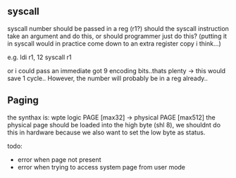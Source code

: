 syscall
-------
syscall number should be passed in a reg (r1?)
should the syscall instruction take an argument and do this, or should programmer just do this?
(putting it in syscall would in practice come down to an extra register copy i think...)

e.g.
  ldi r1, 12
  syscall r1

or i could pass an immediate got 9 encoding bits..thats plenty -> this would save 1 cycle.. However, the number will
probably be in a reg already..



Paging
------
the synthax is: wpte logic PAGE [max32] -> physical PAGE [max512]
the physical page should be loaded into the high byte (shl 8), we shouldnt do this in hardware because we also want to set the low byte as status.

todo:
- error when page not present
- error when trying to access system page from user mode
